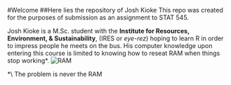 #Welcome
##Here lies the repository of Josh Kioke
This repo was created for the purposes of submission as an assignment to STAT 545.

Josh Kioke is a M.Sc. student with the **Institute for Resources, Environment, & Sustainability**, (IRES or *eye-rez*) hoping to learn R in order to impress people he meets on the bus. His computer knowledge upon entering this course is limited to knowing how to reseat RAM when things stop working\*\.
![RAM](https://i.ytimg.com/vi/BWr5Mb9cp38/maxresdefault.jpg)




\*\ The problem is never the RAM






